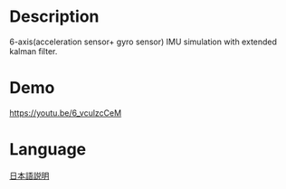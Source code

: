 # Description
6-axis(acceleration sensor+ gyro sensor) IMU simulation with extended kalman filter.

# Demo
https://youtu.be/6_vculzcCeM

# Language
<a href="https://memo.soarcloud.com/6%e8%bb%b8imu%ef%bd%9e%e6%8b%a1%e5%bc%b5%e3%82%ab%e3%83%ab%e3%83%9e%e3%83%b3%e3%83%95%e3%82%a3%e3%83%ab%e3%82%bf/">日本語説明</a>
